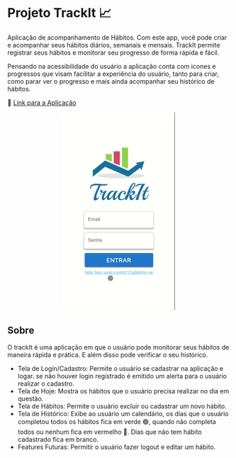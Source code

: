# Projeto TrackIt 📈

Aplicação de acompanhamento de Hábitos. Com este app, você pode criar e acompanhar seus hábitos diários, semanais e mensais. TrackIt permite registrar seus hábitos e monitorar seu progresso de forma rápida e fácil. 

Pensando na acessibilidade do usuário a aplicação conta com icones e progressos que visam facilitar a experiência do usuário, tanto para criar, como parar ver o progresso e mais ainda acompanhar seu histórico de hábitos.

📱 <a href="https://track-it-three-wine.vercel.app/"> Link para a Aplicação </a>
<p align="center">
  <img width="50%" src="./src/assets/TrackIt.gif" />
</p>

## Sobre

O trackIt é uma aplicação em que o usuário pode monitorar seus hábitos de maneira rápida e prática. E além disso pode verificar o seu histórico.

- Tela de Login/Cadastro: Permite o usuário se cadastrar na aplicação e logar. se não houver login registrado é emitido um alerta para o usuário realizar o cadastro.
- Tela de Hoje: Mostra os hábitos que o usuário precisa realizar no dia em questão.
- Tela de Hábitos: Permite o usuário excluir ou cadastrar um novo hábito.
- Tela de Histórico: Exibe ao usuário um calendário, os dias que o usuário completou todos os hábitos fica em verde 🟢, quando não completa todos ou nenhum fica em vermelho 🔴. Dias que não tem hábito cadastrado fica em branco.
- Features Futuras: Permitir o usuário fazer logout e editar um hábito.

<!-- # Getting Started with Create React App

This project was bootstrapped with [Create React App](https://github.com/facebook/create-react-app).

## Available Scripts

In the project directory, you can run:

### `npm start`

Runs the app in the development mode.\
Open [http://localhost:3000](http://localhost:3000) to view it in your browser.

The page will reload when you make changes.\
You may also see any lint errors in the console.

### `npm test`

Launches the test runner in the interactive watch mode.\
See the section about [running tests](https://facebook.github.io/create-react-app/docs/running-tests) for more information.

### `npm run build`

Builds the app for production to the `build` folder.\
It correctly bundles React in production mode and optimizes the build for the best performance.

The build is minified and the filenames include the hashes.\
Your app is ready to be deployed!

See the section about [deployment](https://facebook.github.io/create-react-app/docs/deployment) for more information.

### `npm run eject`

**Note: this is a one-way operation. Once you `eject`, you can't go back!**

If you aren't satisfied with the build tool and configuration choices, you can `eject` at any time. This command will remove the single build dependency from your project.

Instead, it will copy all the configuration files and the transitive dependencies (webpack, Babel, ESLint, etc) right into your project so you have full control over them. All of the commands except `eject` will still work, but they will point to the copied scripts so you can tweak them. At this point you're on your own.

You don't have to ever use `eject`. The curated feature set is suitable for small and middle deployments, and you shouldn't feel obligated to use this feature. However we understand that this tool wouldn't be useful if you couldn't customize it when you are ready for it.

## Learn More

You can learn more in the [Create React App documentation](https://facebook.github.io/create-react-app/docs/getting-started).

To learn React, check out the [React documentation](https://reactjs.org/).

### Code Splitting

This section has moved here: [https://facebook.github.io/create-react-app/docs/code-splitting](https://facebook.github.io/create-react-app/docs/code-splitting)

### Analyzing the Bundle Size

This section has moved here: [https://facebook.github.io/create-react-app/docs/analyzing-the-bundle-size](https://facebook.github.io/create-react-app/docs/analyzing-the-bundle-size)

### Making a Progressive Web App

This section has moved here: [https://facebook.github.io/create-react-app/docs/making-a-progressive-web-app](https://facebook.github.io/create-react-app/docs/making-a-progressive-web-app)

### Advanced Configuration

This section has moved here: [https://facebook.github.io/create-react-app/docs/advanced-configuration](https://facebook.github.io/create-react-app/docs/advanced-configuration)

### Deployment

This section has moved here: [https://facebook.github.io/create-react-app/docs/deployment] (https://facebook.github.io/create-react-app/docs/deployment)

### `npm run build` fails to minify

This section has moved here: [https://facebook.github.io/create-react-app/docs/troubleshooting#npm-run-build-fails-to-minify](https://facebook.github.io/create-react-app/docs/troubleshooting#npm-run-build-fails-to-minify) -->
